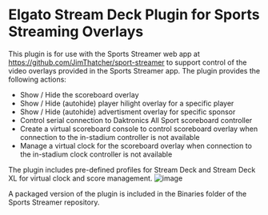 # Elgato Stream Deck Plugin for Sports Streaming Overlays
This plugin is for use with the Sports Streamer web app at https://github.com/JimThatcher/sport-streamer to support control of the video overlays provided in the Sports Streamer app. The plugin provides the following actions:
* Show / Hide the scoreboard overlay
* Show / Hide (autohide) player hilight overlay for a specific player
* Show / Hide (autohide) advertisment overlay for specific sponsor
* Control serial connection to Daktronics All Sport scoreboard controller
* Create a virtual scoreboard console to control scoreboard overlay when connection to the in-stadium controller is not available
* Manage a virtual clock for the scoreboard overlay when connection to the in-stadium clock controller is not available

The plugin includes pre-defined profiles for Stream Deck and Stream Deck XL for virtual clock and score management.
![image](https://user-images.githubusercontent.com/6655043/190545504-dbc1e0d1-6dd1-4430-a863-6e51062c62fa.png)

A packaged version of the plugin is included in the Binaries folder of the Sports Streamer repository. 
